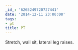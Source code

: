 ```yaml
---
_id_: '6265249720727441'
date: '2014-12-11 23:00:00'
tags:
- pt
title: PT
---
```


Stretch, wall sit, lateral leg raises.
